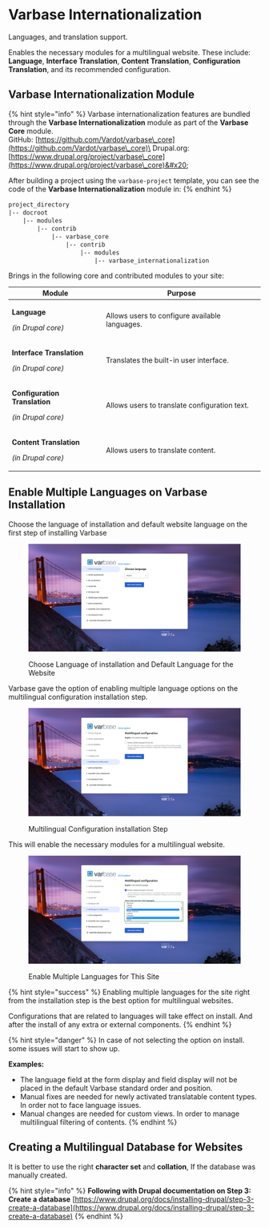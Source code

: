 # Varbase Internationalization

Languages, and translation support.

Enables the necessary modules for a multilingual website. These include: **Language**, **Interface Translation**, **Content Translation**, **Configuration Translation**, and its recommended configuration.

## Varbase Internationalization Module

{% hint style="info" %}
Varbase internationalization features are bundled through the **Varbase Internationalization** module as part of the **Varbase Core** module.\
GitHub: [https://github.com/Vardot/varbase\_core](https://github.com/Vardot/varbase\_core)\
Drupal.org: [https://www.drupal.org/project/varbase\_core](https://www.drupal.org/project/varbase\_core)&#x20;

After building a project using the `varbase-project` template, you can see the code of the **Varbase Internationalization** module in:
{% endhint %}

```
project_directory
|-- docroot
    |-- modules
        |-- contrib
            |-- varbase_core
                |-- contrib
                    |-- modules
                        |-- varbase_internationalization
```

Brings in the following core and contributed modules to your site:

| Module                                                                            | Purpose                                        |
| --------------------------------------------------------------------------------- | ---------------------------------------------- |
| <p><strong>Language</strong></p><p><em>(in Drupal core)</em></p>                  | Allows users to configure available languages. |
| <p><strong>Interface Translation</strong></p><p><em>(in Drupal core)</em></p>     | Translates the built-in user interface.        |
| <p><strong>Configuration Translation</strong></p><p><em>(in Drupal core)</em></p> | Allows users to translate configuration text.  |
| <p><strong>Content Translation</strong></p><p><em>(in Drupal core)</em></p>       | Allows users to translate content.             |

## Enable Multiple Languages on Varbase Installation

Choose the language of installation and default website language on the first step of installing Varbase

<figure><img src="../../../.gitbook/assets/varbase-10--Choose-Language-of-installation-and-Default-Language-for-the-Website.png" alt=""><figcaption><p>Choose Language of installation and Default Language for the Website</p></figcaption></figure>

Varbase gave the option of enabling multiple language options on the multilingual configuration installation step.

<figure><img src="../../../.gitbook/assets/varbase-10--Multilingual-Configuration-installation-Step.png" alt=""><figcaption><p>Multilingual Configuration installation Step</p></figcaption></figure>

This will enable the necessary modules for a multilingual website.&#x20;

<figure><img src="../../../.gitbook/assets/varbase-10--Enable-Multiple-Languages-for-This-Site.png" alt=""><figcaption><p>Enable Multiple Languages for This Site</p></figcaption></figure>

{% hint style="success" %}
Enabling multiple languages for the site right from the installation step is the best option for multilingual websites.

Configurations that are related to languages will take effect on install. And after the install of any extra or external components.
{% endhint %}

{% hint style="danger" %}
In case of not selecting the option on install. some issues will start to show up.

**Examples:** &#x20;

* The language field at the form display and field display will not be placed in the default Varbase standard order and position.
* Manual fixes are needed for newly activated translatable content types. In order not to face language issues.
* Manual changes are needed for custom views. In order to manage multilingual filtering of contents.
{% endhint %}

## Creating a Multilingual Database for Websites

It is better to use the right **character set** and **collation**, If the database was manually created.

{% hint style="info" %}
**Following with Drupal documentation on Step 3: Create a database** [https://www.drupal.org/docs/installing-drupal/step-3-create-a-database](https://www.drupal.org/docs/installing-drupal/step-3-create-a-database)
{% endhint %}

